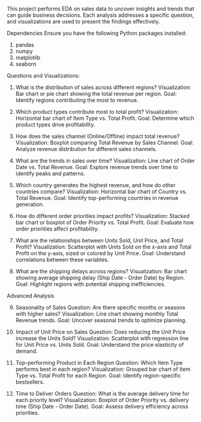 This project performs EDA on sales data to uncover insights and trends that can guide business decisions. 
Each analysis addresses a specific question, and visualizations are used to present the findings effectively.

Dependencies
Ensure you have the following Python packages installed:

1. pandas
2. numpy
3. matplotlib
4. seaborn
   
Questions and Visualizations:

1. What is the distribution of sales across different regions?
Visualization: Bar chart or pie chart showing the total revenue per region.
Goal: Identify regions contributing the most to revenue.

2. Which product types contribute most to total profit?
Visualization: Horizontal bar chart of Item Type vs. Total Profit.
Goal: Determine which product types drive profitability.

3. How does the sales channel (Online/Offline) impact total revenue?
Visualization: Boxplot comparing Total Revenue by Sales Channel.
Goal: Analyze revenue distribution for different sales channels.

4. What are the trends in sales over time?
Visualization: Line chart of Order Date vs. Total Revenue.
Goal: Explore revenue trends over time to identify peaks and patterns.

5. Which country generates the highest revenue, and how do other countries compare?
Visualization: Horizontal bar chart of Country vs. Total Revenue.
Goal: Identify top-performing countries in revenue generation.

6. How do different order priorities impact profits?
Visualization: Stacked bar chart or boxplot of Order Priority vs. Total Profit.
Goal: Evaluate how order priorities affect profitability.

7. What are the relationships between Units Sold, Unit Price, and Total Profit?
Visualization: Scatterplot with Units Sold on the x-axis and Total Profit on the y-axis, sized or colored by Unit Price.
Goal: Understand correlations between these variables.

8. What are the shipping delays across regions?
Visualization: Bar chart showing average shipping delay (Ship Date - Order Date) by Region.
Goal: Highlight regions with potential shipping inefficiencies.

Advanced Analysis

9. Seasonality of Sales
Question: Are there specific months or seasons with higher sales?
Visualization: Line chart showing monthly Total Revenue trends.
Goal: Uncover seasonal trends to optimize planning.

10. Impact of Unit Price on Sales
Question: Does reducing the Unit Price increase the Units Sold?
Visualization: Scatterplot with regression line for Unit Price vs. Units Sold.
Goal: Understand the price elasticity of demand.

11. Top-performing Product in Each Region
Question: Which Item Type performs best in each region?
Visualization: Grouped bar chart of Item Type vs. Total Profit for each Region.
Goal: Identify region-specific bestsellers.

12. Time to Deliver Orders
Question: What is the average delivery time for each priority level?
Visualization: Boxplot of Order Priority vs. delivery time (Ship Date - Order Date).
Goal: Assess delivery efficiency across priorities.
